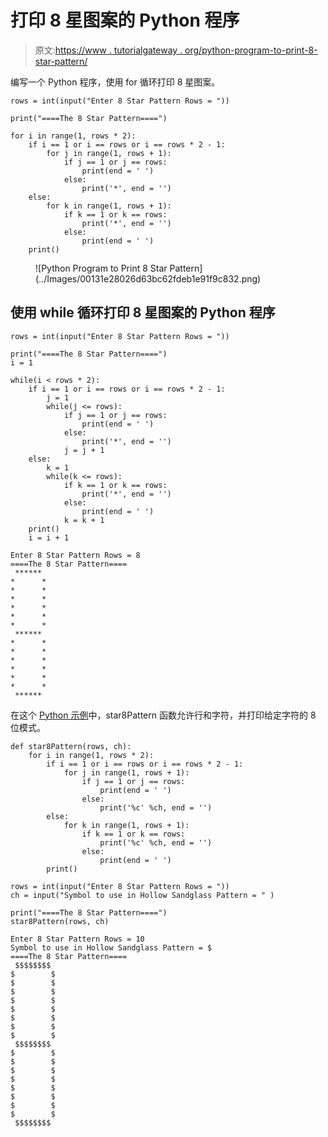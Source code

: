 # 打印 8 星图案的 Python 程序

> 原文:[https://www . tutorialgateway . org/python-program-to-print-8-star-pattern/](https://www.tutorialgateway.org/python-program-to-print-8-star-pattern/)

编写一个 Python 程序，使用 for 循环打印 8 星图案。

```
rows = int(input("Enter 8 Star Pattern Rows = "))

print("====The 8 Star Pattern====")

for i in range(1, rows * 2):
    if i == 1 or i == rows or i == rows * 2 - 1:
        for j in range(1, rows + 1):
            if j == 1 or j == rows:
                print(end = ' ')
            else:
                print('*', end = '')
    else:
        for k in range(1, rows + 1):
            if k == 1 or k == rows:
                print('*', end = '')
            else:
                print(end = ' ')
    print()

```

<figure class="wp-block-image size-large">![Python Program to Print 8 Star Pattern](../Images/00131e28026d63bc62fdeb1e91f9c832.png)</figure>

## 使用 while 循环打印 8 星图案的 Python 程序

```
rows = int(input("Enter 8 Star Pattern Rows = "))

print("====The 8 Star Pattern====")
i = 1

while(i < rows * 2):
    if i == 1 or i == rows or i == rows * 2 - 1:
        j = 1
        while(j <= rows):
            if j == 1 or j == rows:
                print(end = ' ')
            else:
                print('*', end = '')
            j = j + 1
    else:
        k = 1
        while(k <= rows):
            if k == 1 or k == rows:
                print('*', end = '')
            else:
                print(end = ' ')
            k = k + 1
    print()
    i = i + 1
```

```
Enter 8 Star Pattern Rows = 8
====The 8 Star Pattern====
 ****** 
*      *
*      *
*      *
*      *
*      *
*      *
 ****** 
*      *
*      *
*      *
*      *
*      *
*      *
 ****** 
```

在这个 [Python 示例](https://www.tutorialgateway.org/python-programming-examples/)中，star8Pattern 函数允许行和字符，并打印给定字符的 8 位模式。

```
def star8Pattern(rows, ch):
    for i in range(1, rows * 2):
        if i == 1 or i == rows or i == rows * 2 - 1:
            for j in range(1, rows + 1):
                if j == 1 or j == rows:
                    print(end = ' ')
                else:
                    print('%c' %ch, end = '')
        else:
            for k in range(1, rows + 1):
                if k == 1 or k == rows:
                    print('%c' %ch, end = '')
                else:
                    print(end = ' ')
        print()

rows = int(input("Enter 8 Star Pattern Rows = "))
ch = input("Symbol to use in Hollow Sandglass Pattern = " )

print("====The 8 Star Pattern====")
star8Pattern(rows, ch)
```

```
Enter 8 Star Pattern Rows = 10
Symbol to use in Hollow Sandglass Pattern = $
====The 8 Star Pattern====
 $$$$$$$$ 
$        $
$        $
$        $
$        $
$        $
$        $
$        $
$        $
 $$$$$$$$ 
$        $
$        $
$        $
$        $
$        $
$        $
$        $
$        $
 $$$$$$$$
```